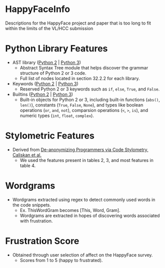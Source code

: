 # HappyFaceInfo
Descriptions for the HappyFace project and paper that is too long to fit within the limits of the VL/HCC submission
# Python Library Features
- AST library ([Python 2](https://docs.python.org/2/library/ast.html) | [Python 3](https://docs.python.org/3/library/ast.html))
  - Abstract Syntax Tree module that helps discover the grammar structure of Python 2 or 3 code. 
  - Full list of nodes located in section 32.2.2 for each library.
- Keywords ([Python 2](https://docs.python.org/2/library/keyword.html) | [Python 3](https://docs.python.org/3/library/keyword.html))
  - Reserved Python 2 or 3 keywords such as `if`, `else`, `True`, and `False`.
- Builtins ([Python 2](https://docs.python.org/2/library/__builtin__.html) | [Python 3](https://docs.python.org/3/library/builtins.html))
  - Built-in objects for Python 2 or 3, including built-in functions (`abs()`, `len()`), constants (`True`, `False`, `None`), and types like boolean operations (`or`, `and`, `not`), comparsion operations (`<`, `>`, `is`), and numeric types (`int`, `float`, `complex`).
# Stylometric Features 
- Derived from [De-anonymizing Programmers via Code Stylometry, Caliskan et al.](https://www.usenix.org/system/files/conference/usenixsecurity15/sec15-paper-caliskan-islam.pdf)
  - We used the features present in tables 2, 3, and most features in table 4.
# Wordgrams
- Wordgrams extracted using regex to detect commonly used words in the code snippets.
  - Ex. ThisWordGram becomes [This, Word, Gram].
  - Wordgrams are extracted in hopes of discovering words associated with frustration.
# Frustration Score
- Obtained through user selection of affect on the HappyFace survey.
  - Scores from 1 to 5 (happy to frustrated).

